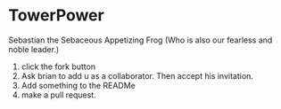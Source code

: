 # TowerPower
Sebastian the Sebaceous Appetizing Frog (Who is also our fearless and noble leader.)

1. click the fork button
2. Ask brian to add u as a collaborator. Then accept his invitation.
3. Add something to the READMe
4. make a pull request. 
